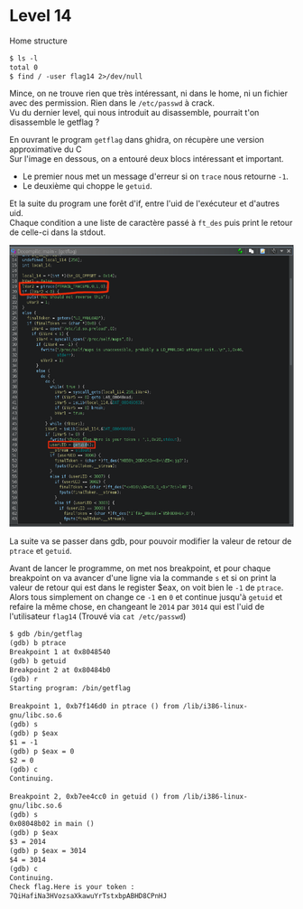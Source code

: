 # Level 14

Home structure
```
$ ls -l
total 0
$ find / -user flag14 2>/dev/null
```
Mince, on ne trouve rien que très intéressant, ni dans le home, ni un fichier avec des permission. Rien dans le `/etc/passwd` à crack. <br/>
Vu du dernier level, qui nous introduit au disassemble, pourrait t'on disassemble le getflag ?

En ouvrant le program `getflag` dans ghidra, on récupère une version approximative du C<br/>
Sur l'image en dessous, on a entouré deux blocs intéressant et important.
- Le premier nous met un message d'erreur si on `trace` nous retourne `-1`.
- Le deuxième qui choppe le `getuid`.

Et la suite du program une forêt d'if, entre l'uid de l'exécuteur et d'autres uid.<br/>
Chaque condition a une liste de caractère passé à `ft_des` puis print le retour de celle-ci dans la stdout.

![Decompile version of getflag executable in ghidra](./getflag_ghidra.png)

La suite va se passer dans gdb, pour pouvoir modifier la valeur de retour de `ptrace` et `getuid`.

Avant de lancer le programme, on met nos breakpoint, et pour chaque breakpoint on va avancer d'une ligne via la commande `s` et si on print la valeur de retour qui est dans le register $eax, on voit bien le `-1` de `ptrace`.<br/>
Alors tous simplement on change ce `-1` en `0` et continue jusqu'à `getuid` et refaire la même chose, en changeant le `2014` par `3014` qui est l'uid de l'utilisateur `flag14` (Trouvé via `cat /etc/passwd`)
```
$ gdb /bin/getflag
(gdb) b ptrace
Breakpoint 1 at 0x8048540
(gdb) b getuid
Breakpoint 2 at 0x80484b0
(gdb) r
Starting program: /bin/getflag

Breakpoint 1, 0xb7f146d0 in ptrace () from /lib/i386-linux-gnu/libc.so.6
(gdb) s
(gdb) p $eax
$1 = -1
(gdb) p $eax = 0
$2 = 0
(gdb) c
Continuing.

Breakpoint 2, 0xb7ee4cc0 in getuid () from /lib/i386-linux-gnu/libc.so.6
(gdb) s
0x08048b02 in main ()
(gdb) p $eax
$3 = 2014
(gdb) p $eax = 3014
$4 = 3014
(gdb) c
Continuing.
Check flag.Here is your token : 7QiHafiNa3HVozsaXkawuYrTstxbpABHD8CPnHJ
```